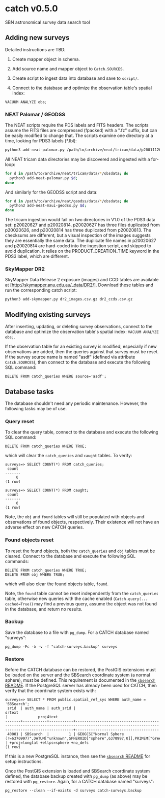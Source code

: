 # catch v0.5.0
SBN astronomical survey data search tool 

## Adding new surveys

Detailed instructions are TBD.

1. Create mapper object in schema.

1. Add source name and mapper object to `Catch.SOURCES`.

1. Create script to ingest data into database and save to `script/`.

1. Connect to the database and optimize the observation table's spatial index:
```
VACUUM ANALYZE obs;
```

### NEAT Palomar / GEODSS

The NEAT scripts require the PDS labels and FITS headers.  The scripts assume the FITS files are compressed (fpacked) with a ".fz" suffix, but can be easily modified to change that.  The scripts examine one directory at a time, looking for PDS3 labels (*.lbl):
```bash
python3 add-neat-palomar.py /path/to/archive/neat/tricam/data/p20011120/obsdata/
```

All NEAT tricam data directories may be discovered and ingested with a for-loop:
```bash
for d in /path/to/archive/neat/tricam/data/*/obsdata; do
  python3 add-neat-palomar.py $d;
done
```

And similarly for the GEODSS script and data:
```bash
for d in /path/to/archive/neat/geodss/data/*/obsdata; do
  python3 add-neat-maui-geodss.py $d;
done
```

The tricam ingestion would fail on two directories in V1.0 of the PDS3 data set: p20020627 and p20020814.  p20020627 has three files duplicated from p20020626, and p20020814 has three duplicated from p20020813.  The checksums are different, but a visual inspection of the images suggests they are essentially the same data.  The duplicate file names in p20020627 and p20020814 are hard-coded into the ingestion script, and skipped to avoid duplication.  It relies on the PRODUCT_CREATION_TIME keyword in the PDS3 label, which are different.

### SkyMapper DR2

SkyMapper Data Release 2 exposure (images) and CCD tables are available at [http://skymapper.anu.edu.au/_data/DR2/].  Download these tables and run the corresponding catch script:
```bash
python3 add-skymapper.py dr2_images.csv.gz dr2_ccds.csv.gz
```

## Modifying existing surveys

After inserting, updating, or deleting survey observations, connect to the database and optimize the observation table's spatial index: `VACUUM ANALYZE obs;`.

If the observation table for an existing survey is modified, especially if new observations are added, then the queries against that survey must be reset.  If the survey source name is named "asdf" (defined via attribute `Catch.SOURCES`), then connect to the database and execute the following SQL command:

```
DELETE FROM catch_queries WHERE source='asdf';
```

## Database tasks

The database shouldn't need any periodic maintenance.  However, the following tasks may be of use.

### Query reset

To clear the query table, connect to the database and execute the following SQL command:
```
DELETE FROM catch_queries WHERE TRUE;
```
which will clear the `catch_queries` and `caught` tables.  To verify:
```
surveys=> SELECT COUNT(*) FROM catch_queries;
 count 
-------
     0
(1 row)

surveys=> SELECT COUNT(*) FROM caught;
 count 
-------
     0
(1 row)
```

Note, the `obj` and `found` tables will still be populated with objects and observations of found objects, respectively.  Their existence will not have an adverse effect on new CATCH queries.

### Found objects reset

To reset the found objects, both the `catch_queries` and `obj` tables must be cleared.  Connect to the database and execute the following SQL commands:
```
DELETE FROM catch_queries WHERE TRUE;
DELETE FROM obj WHERE TRUE;
```
which will also clear the found objects table, `found`.

Note, the `found` table cannot be reset independently from the `catch_queries` table, otherwise new queries with the cache enabled (`Catch.query(... cached=True)`) may find a previous query, assume the object was not found in the database, and return no results.

### Backup

Save the database to a file with `pg_dump`.  For a CATCH database named "surveys":
```
pg_dump -Fc -b -v -f "catch-surveys.backup" surveys
```

### Restore

Before the CATCH database can be restored, the PostGIS extensions must be loaded on the server and the SBSearch coordinate system (a normal sphere), must be defined.  This requirement is documented in the [`sbsearch` README](https://github.com/Small-Bodies-Node/sbsearch/blob/master/README.md).  If the PostgreSQL server has already been used for CATCH, then verify that the coordinate system exists with:
```
surveys=> SELECT * FROM public.spatial_ref_sys WHERE auth_name = 'SBSearch';
 srid  | auth_name | auth_srid |                                                                  srtext                                                                   |              proj4text               
-------+-----------+-----------+-------------------------------------------------------------------------------------------------------------------------------------------+--------------------------------------
 40001 | SBSearch  |         1 | GEOGCS["Normal Sphere (r=6370997)",DATUM["unknown",SPHEROID["sphere",6370997,0]],PRIMEM["Greenwich",0],UNIT["degree",0.0174532925199433]] | +proj=longlat +ellps=sphere +no_defs
(1 row)
```
If this is a new PostgreSQL instance, then see the [`sbsearch` README](https://github.com/Small-Bodies-Node/sbsearch/blob/master/README.md) for setup instructions.

Once the PostGIS extension is loaded and SBSearch coordinate system defined, the database backup created with `pg_dump` (as above) may be restored with `pg_restore`.  Again, for a CATCH database named "surveys":
```
pg_restore --clean --if-exists -d surveys catch-surveys.backup
```
